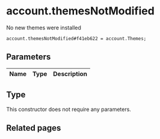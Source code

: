 # account.themesNotModified
No new themes were installed

```
account.themesNotModified#f41eb622 = account.Themes;
```

## Parameters
| Name | Type | Description |
| ---- | :----: | ----------- |


## Type
This constructor does not require any parameters.

## Related pages

